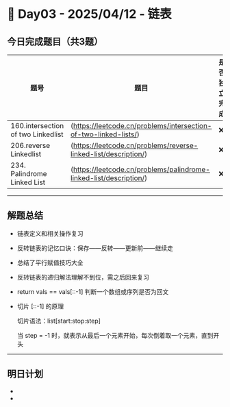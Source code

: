 
# 📅 Day03 - 2025/04/12 - 链表

## 今日完成题目（共3题）

| 题号 | 题目 | 是否独立完成 | 难度 | 标签 |
|------|------|----------------|------|------|
| 160.intersection of two Linkedlist|(https://leetcode.cn/problems/intersection-of-two-linked-lists/) | ❌ | Easy | Linkedlist,Two Pointers,Hash |
| 206.reverse Linkedlist |(https://leetcode.cn/problems/reverse-linked-list/description/) | ❌ | Easy | Linkedlist,Interation, Recursion|
| 234. Palindrome Linked List  |(https://leetcode.cn/problems/palindrome-linked-list/description/) | ❌ | Easy | LinkedList, Two Pointers |

---

## 解题总结

- 链表定义和相关操作复习
- 反转链表的记忆口诀：保存——反转——更新前——继续走
- 总结了平行赋值技巧大全
- 反转链表的递归解法理解不到位，需之后回来复习
- return vals == vals[::-1] 判断一个数组或序列是否为回文
- 切片 [::-1] 的原理
  
  切片语法：list[start:stop:step]

  当 step = -1 时，就表示从最后一个元素开始，每次倒着取一个元素，直到开头

---

## 明日计划

- 
- 
